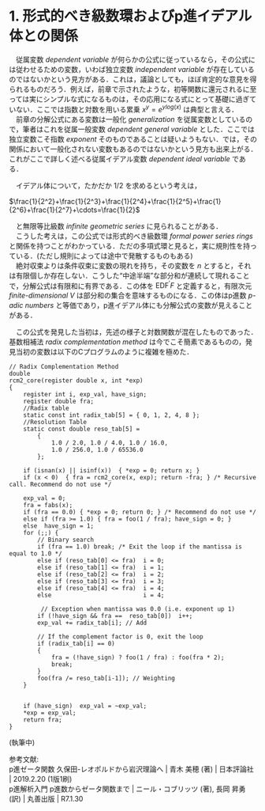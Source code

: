 # 1. 形式的べき級数環およびp進イデアル体との関係

　従属変数 *dependent variable* が何らかの公式に従っているなら，その公式には従わせるための変数，いわば独立変数 *independent variable* が存在しているのではないかという見方がある．これは，議論としても，ほぼ肯定的な意見を得られるものだろう．例えば，前章で示されたような，初等関数に還元されるに至っては実にシンプルな式になるものは，その応用になる式にとって基礎に過ぎていない．ここでは指数と対数を用いる累乗 $x^y=e^{y log(x)}$ は典型と言える．  
　前章の分解公式にある変数は一般化 *generalization* を従属変数としているので，筆者はこれを従属一般変数 *dependent general variable* とした．ここでは独立変数こそ指数 *exponent* そのものであることは疑いようもない．では，その関係において一般化されない変数もあるのではないかという見方も出来上がる．これがここで詳しく述べる従属イデアル変数 *dependent ideal variable* である．  

　イデアル体について，たかだか $1/2$ を求めるという考えは，  

$\frac{1}{2^2}+\frac{1}{2^3}+\frac{1}{2^4}+\frac{1}{2^5}+\frac{1}{2^6}+\frac{1}{2^7}+\cdots=\frac{1}{2}$

　と無限等比級数 *infinite geometric series* に見られることがある．  
　こうした考えは，この公式では形式的べき級数環 *formal power series rings* と関係を持つことがわかっている．ただの多項式環と見ると，実に規則性を持っている．(ただし規則によっては途中で発散するものもある)  
　絶対収束よりは条件収束に変数の現れを持ち，その変数を $n$ とすると，それは有限個しか存在しない．こうした“中途半端”な部分和が連続して現れることで，分解公式は有限和に有界である．この体を $\text{EDF}^\prime F$ と定義すると，有限次元 *finite-dimensional* $V$ は部分和の集合を意味するものになる．この体はp進数 *p-adic numbers* と等価であり，p進イデアル体にも分解公式の変数が見えることがある．  

　この公式を発見した当初は，先述の様子と対数関数が混在したものであった．基数相補法 *radix complementation method* は今でこそ簡素であるものの，発見当初の変数は以下のCプログラムのように複雑を極めた．  

```CXX
// Radix Complementation Method
double
rcm2_core(register double x, int *exp)
{
	register int i, exp_val, have_sign;
	register double fra;
	//Radix table
	static const int radix_tab[5] = { 0, 1, 2, 4, 8 };
	//Resolution Table
	static const double reso_tab[5] =
		{
			1.0 / 2.0, 1.0 / 4.0, 1.0 / 16.0,
			1.0 / 256.0, 1.0 / 65536.0
		};
	
	if (isnan(x) || isinf(x))  { *exp = 0; return x; }
	if (x < 0)  { fra = rcm2_core(x, exp); return -fra; } /* Recursive call. Recommend do not use */
	
	exp_val = 0;
	fra = fabs(x);
	if (fra == 0.0) { *exp = 0; return 0; } /* Recommend do not use */
	else if (fra >=	1.0) { fra = foo(1 / fra); have_sign = 0; }
	else  have_sign = 1;
	for (;;) {
		// Binary search
		if (fra == 1.0) break; /* Exit the loop if the mantissa is equal to 1.0 */
		else if (reso_tab[0] <= fra)  i = 0;
		else if (reso_tab[1] <= fra)  i = 1;
		else if (reso_tab[2] <= fra)  i = 2;
		else if (reso_tab[3] <= fra)  i = 3;
		else if (reso_tab[4] <= fra)  i = 4;
		else                          i = 4;
		
		 // Exception when mantissa was 0.0 (i.e. exponent up 1)
		if (!have_sign && fra ==  reso_tab[0])  i++;
		exp_val += radix_tab[i]; // Add
		
		// If the complement factor is 0, exit the loop
		if (radix_tab[i] == 0)
		{
			fra = (!have_sign) ? foo(1 / fra) : foo(fra * 2);
			break;
		}
		foo(fra /= reso_tab[i-1]); // Weighting
	}
	
	
	if (have_sign) 	exp_val = ~exp_val;
	*exp = exp_val;
	return fra;
}
```

(執筆中)

参考文献:  
p進ゼータ関数 久保田-レオポルドから岩沢理論へ | 青木 美穂 (著) | 日本評論社 | 2019.2.20 (1版1刷)  
p進解析入門 p進数からゼータ関数まで | ニール・コブリッツ (著), 長岡 昇勇 (訳) | 丸善出版 | R7.1.30  
